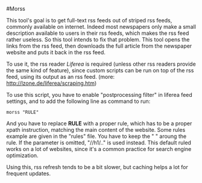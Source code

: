 #Morss

This tool's goal is to get full-text rss feeds out of striped rss feeds, commonly available on internet. Indeed most newspapers only make a small description available to users in their rss feeds, which makes the rss feed rather useless. So this tool intends to fix that problem.
This tool opens the links from the rss feed, then downloads the full article from the newspaper website and puts it back in the rss feed.

To use it, the rss reader *Liferea* is required (unless other rss readers provide the same kind of feature), since custom scripts can be run on top of the rss feed, using its output as an rss feed. (more: <http://lzone.de/liferea/scraping.htm>)

To use this script, you have to enable "postprocessing filter" in liferea feed settings, and to add the following line as command to run:

	morss "RULE"

And you have to replace **RULE** with a proper rule, which has to be a proper xpath instruction, matching the main content of the website. Some rules example are given in the "rules" file. You have to keep the " " aroung the rule. If the parameter is omitted, "//h1/.." is used instead. This default ruled works on a lot of websites, since it's a common practice for search engine optimization.

Using this, rss refresh tends to be a bit slower, but caching helps a lot for frequent updates.
